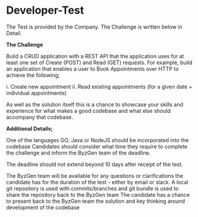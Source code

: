 # Developer-Test
 
The Test is provided by the Company. The Challenge is written below in Detail. 

**The Challenge**

Build a CRUD application with a REST API that the application uses for at least one set
of Create (POST) and Read (GET) requests.
For example, build an application that enables a user to Book Appointments over HTTP
to achieve the following;

i. Create new appointment
ii. Read existing appointments (for a given date + individual
appointments)

As well as the solution itself this is a chance to showcase your skills and experience for
what makes a good codebase and what else should accompany that codebase.

**Additional Details;**

One of the languages GO, Java or NodeJS should be incorporated into the codebase
Candidates should consider what time they require to complete the challenge and
inform the ByzGen team of the deadline. 

The deadline should not extend beyond 10 days after receipt of the test.

The ByzGen team will be available for any questions or clarifications the candidate has
for the duration of the test - either by email or slack.
A local git repository is used with commits/branches and git bundle is used to share the
repository back to the ByzGen team
The candidate has a chance to present back to the ByzGen team the solution and key
thinking around development of the codebase

